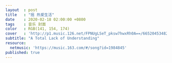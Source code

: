```yaml
---
layout  : post
title   : "摇 热爱生活"
date    : 2020-02-18 02:00:00 +0800
tags    : 音乐 封面
color   : RGB(141, 154, 174)
cover   : 'http://p1.music.126.net/FPNUgLSeT_pksw7hwxRh0A==/6652045348253063.jpg'
subtitle: "A Total Lack of Understanding"
resource:
  netmusic: 'https://music.163.com/#/song?id=1984845'
published: true
---
```

